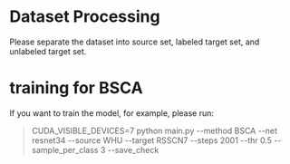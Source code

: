 # Dataset Processing
Please separate the dataset into source set, labeled target set, and unlabeled target set.  

# training for BSCA
If you want to train the model, for example, please run:
> CUDA_VISIBLE_DEVICES=7 python main.py --method BSCA --net resnet34 --source WHU --target RSSCN7 --steps 2001 --thr 0.5 --sample_per_class 3 --save_check


